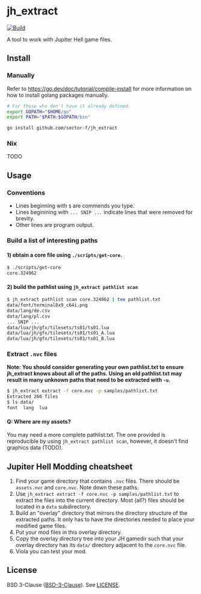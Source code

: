 # jh_extract

[![Build](https://github.com/sector-f/jh_extract/actions/workflows/build.yml/badge.svg)](https://github.com/sector-f/jh_extract/actions/workflows/build.yml)


A tool to work with Jupiter Hell game files.

## Install

### Manually

Refer to https://go.dev/doc/tutorial/compile-install for more information on
how to install golang packages manually.

```bash
# For those who don't have it already defined.
export GOPATH="$HOME/go"
export PATH="$PATH:$GOPATH/bin"

go install github.com/sector-f/jh_extract
```

### Nix

TODO

## Usage

### Conventions

- Lines beginning with `$` are commends you type.
- Lines beginining with `... SNIP ...` indicate lines that were removed for
  brevity.
- Other lines are program output.

### Build a list of interesting paths

#### 1) obtain a core file using `./scripts/get-core`.

```bash
$ ./scripts/get-core
core.324962
```

#### 2) build the pathlist using `jh_extract pathlist scan`

```bash
$ jh_extract pathlist scan core.324962 | tee pathlist.txt
data/font/terminal8x9_c64i.png
data/lang/de.csv
data/lang/pl.csv
... SNIP ...
data/lua/jh/gfx/tilesets/ts01/ts01.lua
data/lua/jh/gfx/tilesets/ts01/ts01_A.lua
data/lua/jh/gfx/tilesets/ts01/ts01_B.lua
```

### Extract `.nvc` files

**Note: You should consider generating your own pathlist.txt to ensure
jh_extract knows about all of the paths.  Using an old pathlist.txt may result
in many unknown paths that need to be extracted with `-u`.**

```bash
$ jh_extract extract -f core.nvc -p samples/pathlist.txt
Extracted 266 files
$ ls data/
font  lang  lua
```

#### Q: Where are my assets?

You may need a more complete pathlist.txt.  The one provided is reproducible by
using `jh_extract pathlist scan`, however, it doesn't find graphics data
(TODO).

## Jupiter Hell Modding cheatsheet

1. Find your game directory that contains `.nvc` files.  There should be
   `assets.nvc` and `core.nvc`.  Note down these paths.
2. Use `jh_extract extract -f core.nvc -p samples/pathlist.txt` to extract the
   files into the current directory.  Most (all?) files should be located in a
   `data` subdirectory.
3. Build an "overlay" directory that mirrors the directory structure of the
   extracted paths.  It only has to have the directories needed to place your
   modified game files.
4. Put your mod files in this overlay directory.
5. Copy the overlay directory tree into your JH gamedir such that your overlay
   directory has its `data/` directory adjacent to the `core.nvc` file.
6. Viola you can test your mod.

## License

BSD 3-Clause ([BSD-3-Clause](https://spdx.org/licenses/BSD-3-Clause.html)).
See [LICENSE](./LICENSE).
